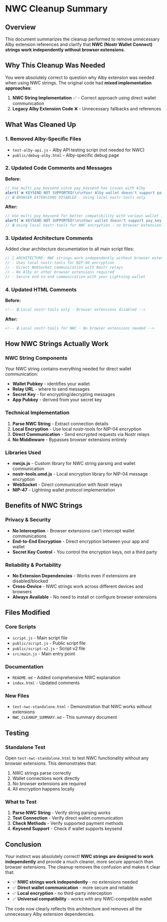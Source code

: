 # NWC Cleanup Summary

## Overview
This document summarizes the cleanup performed to remove unnecessary Alby extension references and clarify that **NWC (Nostr Wallet Connect) strings work independently without browser extensions**.

## Why This Cleanup Was Needed

You were absolutely correct to question why Alby extension was needed when using NWC strings. The original code had **mixed implementation approaches**:

1. **NWC String Implementation** ✅ - Correct approach using direct wallet communication
2. **Legacy Alby Extension Code** ❌ - Unnecessary fallbacks and references

## What Was Cleaned Up

### 1. Removed Alby-Specific Files
- `test-alby-api.js` - Alby API testing script (not needed for NWC)
- `public/debug-alby.html` - Alby-specific debug page

### 2. Updated Code Comments and Messages
**Before:**
```javascript
// Use multi_pay_keysend since pay_keysend has issues with Alby
alert(`❌ KEYSEND NOT SUPPORTED!\n\nYour Alby wallet doesn't support pay_keysend.`);
// 🔒 BROWSER EXTENSIONS DISABLED - Using local nostr-tools only
```

**After:**
```javascript
// Use multi_pay_keysend for better compatibility with various wallet implementations
alert(`❌ KEYSEND NOT SUPPORTED!\n\nYour wallet doesn't support pay_keysend.`);
// 🔒 Using local nostr-tools for NWC encryption - no browser extensions needed
```

### 3. Updated Architecture Comments
Added clear architecture documentation to all main script files:
```javascript
// 🔑 ARCHITECTURE: NWC strings work independently without browser extensions
// - Uses local nostr-tools for NIP-04 encryption
// - Direct WebSocket communication with Nostr relays
// - No Alby or other browser extensions required
// - Secure end-to-end communication with your Lightning wallet
```

### 4. Updated HTML Comments
**Before:**
```html
<!-- 🔒 Local nostr-tools only - Browser extensions disabled -->
```

**After:**
```html
<!-- 🔒 Local nostr-tools for NWC - No browser extensions needed -->
```

## How NWC Strings Actually Work

### NWC String Components
Your NWC string contains everything needed for direct wallet communication:
- **Wallet Pubkey** - identifies your wallet
- **Relay URL** - where to send messages
- **Secret Key** - for encrypting/decrypting messages
- **App Pubkey** - derived from your secret key

### Technical Implementation
1. **Parse NWC String** - Extract connection details
2. **Local Encryption** - Use local nostr-tools for NIP-04 encryption
3. **Direct Communication** - Send encrypted requests via Nostr relays
4. **No Middleware** - Bypasses browser extensions entirely

### Libraries Used
- **nwcjs.js** - Custom library for NWC string parsing and wallet communication
- **nostr-tools.umd.js** - Local encryption library for NIP-04 message encryption
- **WebSocket** - Direct communication with Nostr relays
- **NIP-47** - Lightning wallet protocol implementation

## Benefits of NWC Strings

### Privacy & Security
- **No Interception** - Browser extensions can't intercept wallet communications
- **End-to-End Encryption** - Direct encryption between your app and wallet
- **Secret Key Control** - You control the encryption keys, not a third party

### Reliability & Portability
- **No Extension Dependencies** - Works even if extensions are disabled/blocked
- **Cross-Device** - NWC strings work across different devices and browsers
- **Always Available** - No need to install or configure browser extensions

## Files Modified

### Core Scripts
- `script.js` - Main script file
- `public/script.js` - Public script file
- `public/script-v2.js` - Script v2 file
- `src/main.js` - Main entry point

### Documentation
- `README.md` - Added comprehensive NWC explanation
- `index.html` - Updated comments

### New Files
- `test-nwc-standalone.html` - Demonstration that NWC works without extensions
- `NWC_CLEANUP_SUMMARY.md` - This summary document

## Testing

### Standalone Test
Open `test-nwc-standalone.html` to test NWC functionality without any browser extensions. This demonstrates that:

1. NWC strings parse correctly
2. Wallet connections work directly
3. No browser extensions are required
4. All encryption happens locally

### What to Test
1. **Parse NWC String** - Verify string parsing works
2. **Test Connection** - Verify direct wallet communication
3. **Check Methods** - Verify supported payment methods
4. **Keysend Support** - Check if wallet supports keysend

## Conclusion

Your instinct was absolutely correct! **NWC strings are designed to work independently** and provide a much cleaner, more secure approach than browser extensions. The cleanup removes the confusion and makes it clear that:

- ✅ **NWC strings work independently** - no extensions needed
- ✅ **Direct wallet communication** - more secure and reliable
- ✅ **Local encryption** - no third-party interception
- ✅ **Universal compatibility** - works with any NWC-compatible wallet

The code now clearly reflects this architecture and removes all the unnecessary Alby extension dependencies.
